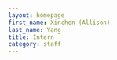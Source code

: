```yaml
---
layout: homepage
first_name: Xinchen (Allison)
last_name: Yang
title: Intern
category: staff
---
```


